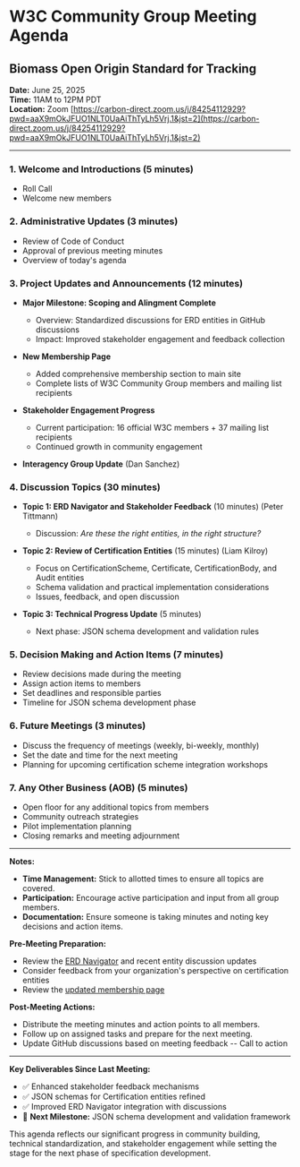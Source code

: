 # W3C Community Group Meeting Agenda

## Biomass Open Origin Standard for Tracking

**Date:** June 25, 2025  
**Time:** 11AM to 12PM PDT  
**Location:** Zoom [https://carbon-direct.zoom.us/j/84254112929?pwd=aaX9mOkJFUO1NLT0UaAiThTyLh5Vrj.1&jst=2](https://carbon-direct.zoom.us/j/84254112929?pwd=aaX9mOkJFUO1NLT0UaAiThTyLh5Vrj.1&jst=2) 

---

### 1. **Welcome and Introductions** (5 minutes)
   - Roll Call
   - Welcome new members

### 2. **Administrative Updates** (3 minutes)
   - Review of Code of Conduct
   - Approval of previous meeting minutes
   - Overview of today's agenda

### 3. **Project Updates and Announcements** (12 minutes)
   - **Major Milestone: Scoping and Alingment Complete**
     - Overview: Standardized discussions for ERD entities in GitHub discussions
     - Impact: Improved stakeholder engagement and feedback collection
   
   - **New Membership Page**
     - Added comprehensive membership section to main site
     - Complete lists of W3C Community Group members and mailing list recipients
   
   - **Stakeholder Engagement Progress**
     - Current participation: 16 official W3C members + 37 mailing list recipients
     - Continued growth in community engagement
	 
   - **Interagency Group Update** (Dan Sanchez)

### 4. **Discussion Topics** (30 minutes)
   - **Topic 1: ERD Navigator and Stakeholder Feedback** (10 minutes) (Peter Tittmann)
	 - Discussion: *Are these the right entities, in the right structure?*

   - **Topic 2: Review of Certification Entities** (15 minutes) (Liam Kilroy)
     - Focus on CertificationScheme, Certificate, CertificationBody, and Audit entities
     - Schema validation and practical implementation considerations
     - Issues, feedback, and open discussion

   - **Topic 3: Technical Progress Update** (5 minutes)
     - Next phase: JSON schema development and validation rules

### 5. **Decision Making and Action Items** (7 minutes)
   - Review decisions made during the meeting
   - Assign action items to members
   - Set deadlines and responsible parties
   - Timeline for JSON schema development phase

### 6. **Future Meetings** (3 minutes)
   - Discuss the frequency of meetings (weekly, bi-weekly, monthly)
   - Set the date and time for the next meeting
   - Planning for upcoming certification scheme integration workshops

### 7. **Any Other Business (AOB)** (5 minutes)
   - Open floor for any additional topics from members
   - Community outreach strategies
   - Pilot implementation planning
   - Closing remarks and meeting adjournment

---

**Notes:**
- **Time Management:** Stick to allotted times to ensure all topics are covered.
- **Participation:** Encourage active participation and input from all group members.
- **Documentation:** Ensure someone is taking minutes and noting key decisions and action items.

**Pre-Meeting Preparation:**
- Review the [ERD Navigator](https://carbondirect.github.io/BOOST/erd-navigator/) and recent entity discussion updates
- Consider feedback from your organization's perspective on certification entities
- Review the [updated membership page](https://carbondirect.github.io/BOOST/)

**Post-Meeting Actions:**
- Distribute the meeting minutes and action points to all members.
- Follow up on assigned tasks and prepare for the next meeting.
- Update GitHub discussions based on meeting feedback -- Call to action

---

**Key Deliverables Since Last Meeting:**
- ✅ Enhanced stakeholder feedback mechanisms
- ✅ JSON schemas for Certification entities refined
- ✅ Improved ERD Navigator integration with discussions
- 🎯 **Next Milestone:** JSON schema development and validation framework

This agenda reflects our significant progress in community building, technical standardization, and stakeholder engagement while setting the stage for the next phase of specification development.
